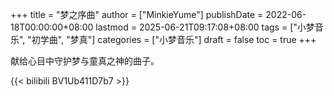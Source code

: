 +++
title = "梦之序曲"
author = ["MinkieYume"]
publishDate = 2022-06-18T00:00:00+08:00
lastmod = 2025-06-21T09:17:08+08:00
tags = ["小梦音乐", "初学曲", "梦真"]
categories = ["小梦音乐"]
draft = false
toc = true
+++

献给心目中守护梦与童真之神的曲子。

{{< bilibili BV1Ub411D7b7 >}}
